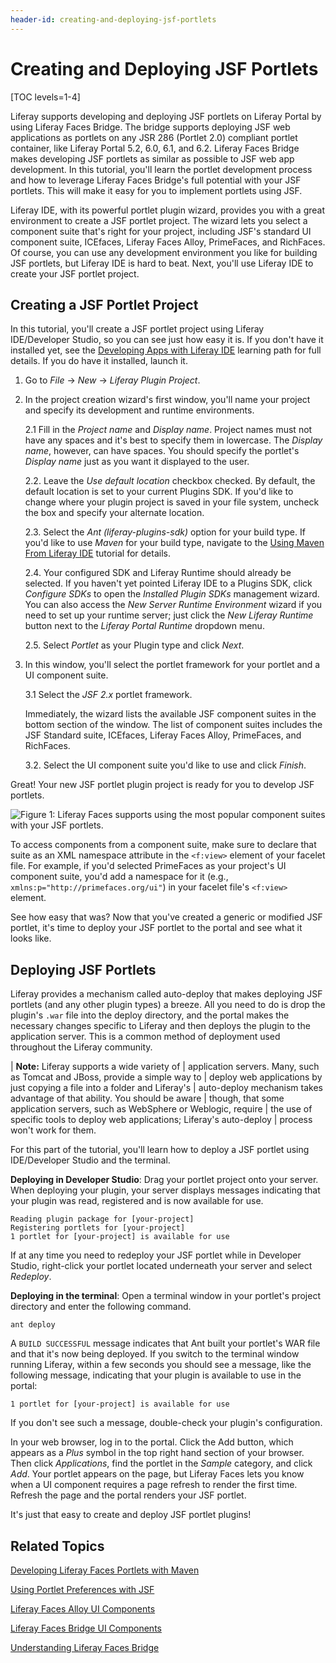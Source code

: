 ```yaml
---
header-id: creating-and-deploying-jsf-portlets
---
```


# Creating and Deploying JSF Portlets

[TOC levels=1-4]

<!-- The JSF calendar portlet using PrimeFaces can be found at the following:
https://github.com/liferay/liferay-docs/tree/6.2.x/develop/tutorials/code/liferay-faces/creating-jsf-port/calendar/my-jsf-portlet
-->

Liferay supports developing and deploying JSF portlets on Liferay Portal by
using Liferay Faces Bridge. The bridge supports deploying JSF web applications
as portlets on any JSR 286 (Portlet 2.0) compliant portlet container, like
Liferay Portal 5.2, 6.0, 6.1, and 6.2. Liferay Faces Bridge makes developing JSF
portlets as similar as possible to JSF web app development. In this tutorial,
you'll learn the portlet development process and how to leverage Liferay Faces
Bridge's full potential with your JSF portlets. This will make it easy for you
to implement portlets using JSF. 

Liferay IDE, with its powerful portlet plugin wizard, provides you with a great
environment to create a JSF portlet project. The wizard lets you select a
component suite that's right for your project, including JSF's standard UI
component suite, ICEfaces, Liferay Faces Alloy, PrimeFaces, and RichFaces. Of
course, you can use any development environment you like for building JSF
portlets, but Liferay IDE is hard to beat. Next, you'll use Liferay IDE to
create your JSF portlet project.

## Creating a JSF Portlet Project

In this tutorial, you'll create a JSF portlet project using Liferay
IDE/Developer Studio, so you can see just how easy it is. If you don't have it
installed yet, see the
[Developing Apps with Liferay IDE](/docs/6-2/tutorials/-/knowledge_base/t/developing-apps-with-liferay-ide)
learning path for full details. If you do have it installed, launch it. 

1.  Go to *File* &rarr; *New* &rarr; *Liferay Plugin Project*. 

2.  In the project creation wizard's first window, you'll name your project and
    specify its development and runtime environments. 

    2.1 Fill in the *Project name* and *Display name*. Project names must not
    have any spaces and it's best to specify them in lowercase. The *Display
    name*, however, can have spaces. You should specify the portlet's *Display
    name* just as you want it displayed to the user. 

    2.2. Leave the *Use default location* checkbox checked. By default, the
    default location is set to your current Plugins SDK. If you'd like to
    change where your plugin project is saved in your file system, uncheck the
    box and specify your alternate location. 

    2.3. Select the *Ant (liferay-plugins-sdk)* option for your build type. If
    you'd like to use *Maven* for your build type, navigate to the
    [Using Maven From Liferay IDE](/docs/6-2/tutorials/-/knowledge_base/t/using-maven-from-liferay-ide)
    tutorial for details. 

    2.4. Your configured SDK and Liferay Runtime should already be selected.
    If you haven't yet pointed Liferay IDE to a Plugins SDK, click
    *Configure SDKs* to open the *Installed Plugin SDKs* management wizard. You
    can also access the *New Server Runtime Environment* wizard if you need to
    set up your runtime server; just click the *New Liferay Runtime* button next
    to the *Liferay Portal Runtime* dropdown menu. 

    2.5. Select *Portlet* as your Plugin type and click *Next*. 

3.  In this window, you'll select the portlet framework for your portlet and a
    UI component suite. 

    3.1 Select the *JSF 2.x* portlet framework. 

    Immediately, the wizard lists the available JSF component suites in the
    bottom section of the window. The list of component suites includes the JSF
    Standard suite, ICEfaces, Liferay Faces Alloy, PrimeFaces, and RichFaces. 

    3.2. Select the UI component suite you'd like to use and click *Finish*. 

Great! Your new JSF portlet plugin project is ready for you to develop JSF
portlets. 

![Figure 1: Liferay Faces supports using the most popular component suites with your JSF portlets.](../../images/jsf-select-primefaces-comp-suite.png)

<!-- As an alternative, we should explain how to download the JARs manually and
install them. - Jim -->

To access components from a component suite, make sure to declare that suite as
an XML namespace attribute in the `<f:view>` element of your facelet file. For
example, if you'd selected PrimeFaces as your project's UI component suite,
you'd add a namespace for it (e.g., `xmlns:p="http://primefaces.org/ui"`) in
your facelet file's `<f:view>` element. 

See how easy that was? Now that you've created a generic or modified JSF
portlet, it's time to deploy your JSF portlet to the portal and see what it
looks like. 

## Deploying JSF Portlets

Liferay provides a mechanism called auto-deploy that makes deploying JSF
portlets (and any other plugin types) a breeze. All you need to do is drop the
plugin's `.war` file into the deploy directory, and the portal makes the
necessary changes specific to Liferay and then deploys the plugin to the
application server. This is a common method of deployment used throughout the
Liferay community. 

| **Note:** Liferay supports a wide variety of
| application servers. Many, such as Tomcat and JBoss, provide a simple way to
| deploy web applications by just copying a file into a folder and Liferay's
| auto-deploy mechanism takes advantage of that ability. You should be aware
| though, that some application servers, such as WebSphere or Weblogic, require
| the use of specific tools to deploy web applications; Liferay's auto-deploy
| process won't work for them.

For this part of the tutorial, you'll learn how to deploy a JSF portlet using
IDE/Developer Studio and the terminal.

**Deploying in Developer Studio**: Drag your portlet project onto your server.
When deploying your plugin, your server displays messages indicating that your
plugin was read, registered and is now available for use. 

    Reading plugin package for [your-project]
    Registering portlets for [your-project]
    1 portlet for [your-project] is available for use

If at any time you need to redeploy your JSF portlet while in Developer Studio,
right-click your portlet located underneath your server and select *Redeploy*. 

**Deploying in the terminal**: Open a terminal window in your portlet's project
directory and enter the following command. 

    ant deploy

A `BUILD SUCCESSFUL` message indicates that Ant built your portlet's WAR file
and that it's now being deployed. If you switch to the terminal window running
Liferay, within a few seconds you should see a message, like the following
message, indicating that your plugin is available to use in the portal: 

    1 portlet for [your-project] is available for use

If you don't see such a message, double-check your plugin's configuration. 

In your web browser, log in to the portal. Click the Add button, which appears
as a *Plus* symbol in the top right hand section of your browser. Then click
*Applications*, find the portlet in the *Sample* category, and click *Add*. Your
portlet appears on the page, but Liferay Faces lets you know when a UI component
requires a page refresh to render the first time. Refresh the page and the
portal renders your JSF portlet. 

It's just that easy to create and deploy JSF portlet plugins! 

## Related Topics

[Developing Liferay Faces Portlets with Maven](/docs/6-2/tutorials/-/knowledge_base/t/creating-liferay-portlets-with-maven)

[Using Portlet Preferences with JSF](/docs/6-2/tutorials/-/knowledge_base/t/using-portlet-preferences-with-jsf)

[Liferay Faces Alloy UI Components](/docs/6-2/tutorials/-/knowledge_base/t/liferay-faces-alloy-ui-components)

[Liferay Faces Bridge UI Components](/docs/6-2/tutorials/-/knowledge_base/t/liferay-faces-bridge-ui-components)

[Understanding Liferay Faces Bridge](/docs/6-2/tutorials/-/knowledge_base/t/understanding-liferay-faces-bridge)
